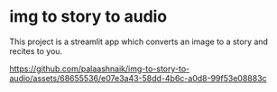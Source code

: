 # img to story to audio 
This project is a streamlit app which converts an image to a story and recites to you.


https://github.com/palaashnaik/img-to-story-to-audio/assets/68655536/e07e3a43-58dd-4b6c-a0d8-99f53e08883c

